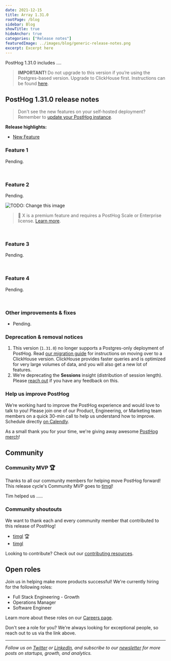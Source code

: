```yaml
---
date: 2021-12-15
title: Array 1.31.0
rootPage: /blog
sidebar: Blog
showTitle: true
hideAnchor: true
categories: ["Release notes"]
featuredImage: ../images/blog/generic-release-notes.png
excerpt: Excerpt here
---
```



PostHog 1.31.0 includes ....

<blockquote class='warning-note'>
<b>IMPORTANT!</b> Do not upgrade to this version if you’re using the Postgres-based version. Upgrade to ClickHouse first. Instructions can be found <a href="/docs/self-host/migrate-from-postgres-to-clickhouse" target="_blank">here</a>.
</blockquote>

## PostHog 1.31.0 release notes

> Don't see the new features on your self-hosted deployment? Remember to [update your PostHog instance](/docs/self-host/configure/upgrading-posthog).

**Release highlights:**
- [New Feature](#new)

### Feature 1

Pending.

<br />

### Feature 2

Pending.

<img src="https://posthog-static-files.s3.us-east-2.amazonaws.com/Website-Assets/Array/1_30_0-correlation.png" alt="TODO: Change this image" />


> 🎁 X is a premium feature and requires a PostHog Scale or Enterprise license. [Learn more](/pricing).

<br />

### Feature 3

Pending.

<br />

### Feature 4

Pending.

<br />


### Other improvements & fixes
- Pending.

### Deprecation & removal notices

1. This version (`1.31.0`) no longer supports a Postgres-only deployment of PostHog. Read [our migration guide](/docs/self-host/migrate-from-postgres-to-clickhouse) for instructions on moving over to a ClickHouse version. ClickHouse provides faster queries and is optimized for very large volumes of data, and you will also get a new lot of features.
2. We're deprecating the **Sessions** insight (distribution of session length). Please [reach out](/support) if you have any feedback on this.

### Help us improve PostHog

We’re working hard to improve the PostHog experience and would love to talk to you! Please join one of our Product, Engineering, or Marketing team members on a quick 30-min call to help us understand how to improve. Schedule directly [on Calendly](https://calendly.com/posthog-feedback).

As a small thank you for your time, we're giving away awesome [PostHog merch](https://merch.posthog.com)!

## Community
### Community MVP 🏆

Thanks to all our community members for helping move PostHog forward! This release cycle's Community MVP goes to [timgl](https://github.com/timgl)!

Tim helped us .....

### Community shoutouts
We want to thank each and every community member that contributed to this release of PostHog!

- [timgl](https://github.com/timgl) 🏆
- [timgl](https://github.com/timgl)

Looking to contribute? Check out our [contributing resources](/docs/contribute).

## Open roles

Join us in helping make more products successful! We're currently hiring for the following roles:

- Full Stack Engineering - Growth
- Operations Manager
- Software Engineer

Learn more about these roles on our [Careers page](https://posthog.com/careers).

Don't see a role for you? We're always looking for exceptional people, so reach out to us via the link above.

<hr/>

_Follow us on [Twitter](https://twitter.com/PostHog) or [LinkedIn](https://linkedin.com/company/posthog), and subscribe to our [newsletter](https://posthog.com/newsletter) for more posts on startups, growth, and analytics._

<ArrayCTA />
